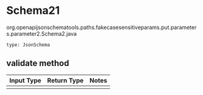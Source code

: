 # Schema21
org.openapijsonschematools.paths.fakecasesensitiveparams.put.parameters.parameter2.Schema2.java
```
type: JsonSchema
```

## validate method
Input Type | Return Type | Notes
------------ | ------------- | -------------
 |  |
